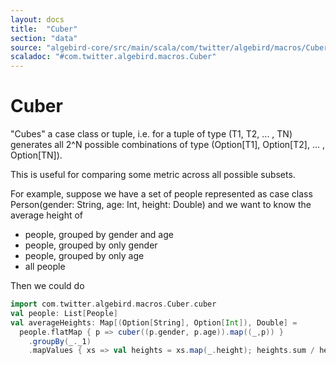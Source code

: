 ```yaml
---
layout: docs
title:  "Cuber"
section: "data"
source: "algebird-core/src/main/scala/com/twitter/algebird/macros/Cuber.scala"
scaladoc: "#com.twitter.algebird.macros.Cuber"
---
```


# Cuber

"Cubes" a case class or tuple, i.e. for a tuple of type (T1, T2, ... , TN) generates all 2^N possible combinations of type (Option[T1], Option[T2], ... , Option[TN]).

This is useful for comparing some metric across all possible subsets.

For example, suppose we have a set of people represented as case class Person(gender: String, age: Int, height: Double) and we want to know the average height of

- people, grouped by gender and age
- people, grouped by only gender
- people, grouped by only age
- all people

Then we could do

```scala
import com.twitter.algebird.macros.Cuber.cuber
val people: List[People]
val averageHeights: Map[(Option[String], Option[Int]), Double] =
  people.flatMap { p => cuber((p.gender, p.age)).map((_,p)) }
    .groupBy(_._1)
    .mapValues { xs => val heights = xs.map(_.height); heights.sum / heights.length }
```

